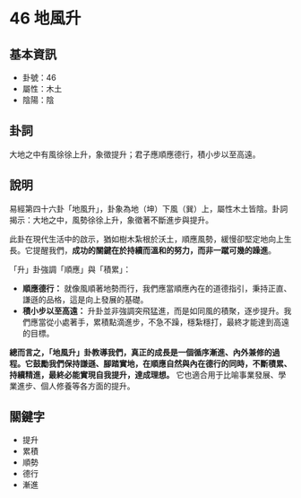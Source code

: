 # 46 地風升

## 基本資訊
- 卦號：46
- 屬性：木土
- 陰陽：陰

## 卦詞
大地之中有風徐徐上升，象徵提升；君子應順應德行，積小步以至高遠。

## 說明
易經第四十六卦「地風升」，卦象為地（坤）下風（巽）上，屬性木土皆陰。卦詞揭示：大地之中，風勢徐徐上升，象徵著不斷進步與提升。

此卦在現代生活中的啟示，猶如樹木紮根於沃土，順應風勢，緩慢卻堅定地向上生長。它提醒我們，**成功的關鍵在於持續而溫和的努力，而非一蹴可幾的躁進**。

「升」卦強調「順應」與「積累」：

*   **順應德行：** 就像風順著地勢而行，我們應當順應內在的道德指引，秉持正直、謙遜的品格，這是向上發展的基礎。
*   **積小步以至高遠：** 升卦並非強調突飛猛進，而是如同風的積聚，逐步提升。我們應當從小處著手，累積點滴進步，不急不躁，穩紮穩打，最終才能達到高遠的目標。

**總而言之，「地風升」卦教導我們，真正的成長是一個循序漸進、內外兼修的過程。它鼓勵我們保持謙遜、腳踏實地，在順應自然與內在德行的同時，不斷積累、持續精進，最終必能實現自我提升，達成理想。** 它也適合用于比喻事業發展、學業進步、個人修養等各方面的提升。

## 關鍵字
- 提升
- 累積
- 順勢
- 德行
- 漸進
